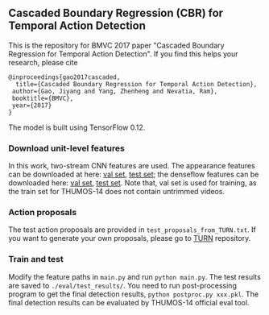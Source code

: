 ## Cascaded Boundary Regression (CBR) for Temporal Action Detection
This is the repository for BMVC 2017 paper "Cascaded Boundary Regression for Temporal Action Detection". If you find this helps your research, please cite
      
    @inproceedings{gao2017cascaded,
      title={Cascaded Boundary Regression for Temporal Action Detection},
     author={Gao, Jiyang and Yang, Zhenheng and Nevatia, Ram},
     booktitle={BMVC},
     year={2017}
    }
    
The model is built using TensorFlow 0.12.

### Download unit-level features 
In this work, two-stream CNN features are used. The appearance features can be downloaded at here: [val set](), [test set](); the denseflow features can be downloaded here: [val set](https://drive.google.com/file/d/1-6dmY_Uy-H19HxvfK_wUFQCYHmlPzwFx/view?usp=sharing), [test set](https://drive.google.com/file/d/1Qm9lIJQFm5s6hDSB_2k1tj8q2tnabflJ/view?usp=sharing). Note that, val set is used for training, as the train set for THUMOS-14 does not contain untrimmed videos. 

### Action proposals
The test action proposals are provided in `test_proposals_from_TURN.txt`. If you want to generate your own proposals, please go to [TURN](https://github.com/jiyanggao/TURN-TAP) repository. 

### Train and test
Modify the feature paths in `main.py` and run `python main.py`. The test results are saved to `./eval/test_results/`. You need to run post-processing program to get the final detection results, `python postproc.py xxx.pkl`. The final detection results can be evaluated by THUMOS-14 official eval tool.  
